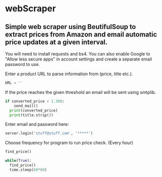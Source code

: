 # webScraper

## Simple web scraper using BeutifulSoup to extract prices from Amazon and email automatic price updates at a given interval.

You will need to install requests and bs4. 
You can also enable Google to "Allow less secure apps" in account settings and create a separate email password to use.

Enter a product URL to parse information from (price, title etc.).

```python
URL = ''
```

If the price reaches the given threshold an email will be sent using smtplib.

```python
if converted_price < 1.300:
    send_mail()
  print(converted_price)
  print(title.strip())
```
Enter email and password here:

```python
server.login('stuff@stuff.com', '*****')
```

Choose frequency for program to run price check. (Every hour) 

```python
find_price()

while(True):
  find_price()
  time.sleep(60*60)
```
